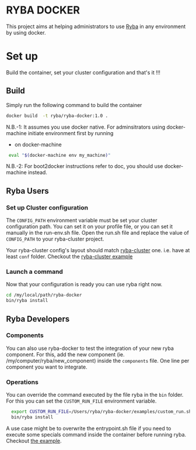 # RYBA DOCKER

This project aims at helping administrators to use [Ryba][ryba-site] in any 
environment by using docker.

# Set up

Build the container, set your cluster configuration and that's it !!! 

## Build

Simply run the following command to build the container
```bash
docker build  -t ryba/ryba-docker:1.0 .
```
N.B.-1: It assumes you use docker native. For adminsitrators using docker-machine
initiate environment first by running
 - on docker-machine
 ```bash
  eval "$(docker-machine env my_machine)"
 ```
 N.B.-2: For boot2docker instructions refer to doc, you should use docker-machine
instead.

## Ryba Users

### Set up Cluster configuration
The `CONFIG_PATH` environment variable must be set your cluster configuration path.
You can set it on your profile file, or you can set it manually in the run-env.sh file.
Open the run.sh file and replace the value of `CONFIG_PATH` to your ryba-cluster
project.

Your ryba-cluster  config's layout should match [ryba-cluster][ryba-cluster-site] one.
i.e. have at least `conf` folder. Checkout the [ryba-cluster example][ryba-cluster-site]

### Launch a command
Now that your configuration is ready you can use ryba right now.
```bash
cd /my/local/path/ryba-docker
bin/ryba install 
```

## Ryba Developers

### Components
You can also use ryba-docker to test the integration of your new ryba component.
For this, add the new component (ie. /my/computer/ryba/new_component)
inside the `components` file. One line per component you want to integrate.

### Operations

You can override the command executed by the file ryba in the `bin` folder.
For this you can set the `CUSTOM_RUN_FILE` environment variable. 
```bash
  export CUSTOM_RUN_FILE=/Users/ryba/ryba-docker/examples/custom_run.sh
  bin/ryba install
```
A use case might be to overwrite the entrypoint.sh file if you need to execute 
some specials command inside the container before running ryba.
Checkout [the example][ryba-docker-site-example].

[ryba-site]:(https://github.com/ryba-io/ryba)
[ryba-cluster-site]: (https://github.com/ryba-io/ryba-cluster)
[ryba-docker-site]: (https://github.com/lucasbak/ryba-docker)
[ryba-docker-site-example]: (https://github.com/lucasbak/ryba-docker/examples)
